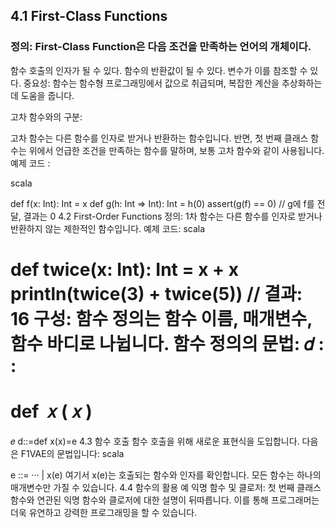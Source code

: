 ## 4.1 First-Class Functions
### 정의: First-Class Function은 다음 조건을 만족하는 언어의 개체이다.

함수 호출의 인자가 될 수 있다.
함수의 반환값이 될 수 있다.
변수가 이를 참조할 수 있다.
중요성: 함수는 함수형 프로그래밍에서 값으로 취급되며, 복잡한 계산을 추상화하는 데 도움을 줍니다.

고차 함수와의 구분:

고차 함수는 다른 함수를 인자로 받거나 반환하는 함수입니다.
반면, 첫 번째 클래스 함수는 위에서 언급한 조건을 만족하는 함수를 말하며, 보통 고차 함수와 같이 사용됩니다.
예제 코드 :

scala


def f(x: Int): Int = x
def g(h: Int => Int): Int = h(0)
assert(g(f) == 0) // g에 f를 전달, 결과는 0
4.2 First-Order Functions
정의: 1차 함수는 다른 함수를 인자로 받거나 반환하지 않는 제한적인 함수입니다.
예제 코드:
scala


def twice(x: Int): Int = x + x
println(twice(3) + twice(5)) // 결과: 16
구성: 함수 정의는 함수 이름, 매개변수, 함수 바디로 나뉩니다.
함수 정의의 문법:
𝑑
:
:
=
def 
𝑥
(
𝑥
)
=
𝑒
d::=def x(x)=e
4.3 함수 호출
함수 호출을 위해 새로운 표현식을 도입합니다. 다음은 F1VAE의 문법입니다:
scala


e ::= ··· | x(e)
여기서 x(e)는 호출되는 함수와 인자를 확인합니다. 모든 함수는 하나의 매개변수만 가질 수 있습니다.
4.4 함수의 활용 예
익명 함수 및 클로저: 첫 번째 클래스 함수와 연관된 익명 함수와 클로저에 대한 설명이 뒤따릅니다. 이를 통해 프로그래머는 더욱 유연하고 강력한 프로그래밍을 할 수 있습니다.
